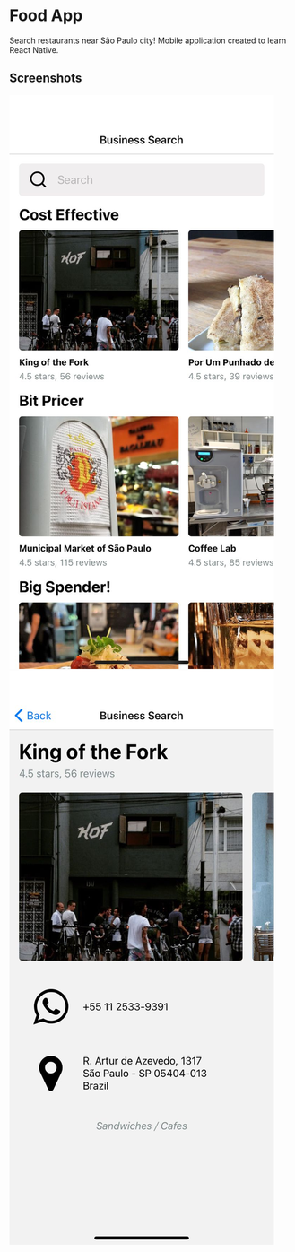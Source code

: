 # Food App

Search restaurants near São Paulo city!
Mobile application created to learn React Native. 

## Screenshots

![screenshot 01](screenshot-01.jpeg)
![screenshot 02](screenshot-02.jpeg)
